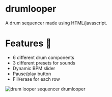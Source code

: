 # drumlooper
A drum sequencer made using HTML/javascript.

# Features 🥁
* 6 different drum components
* 3 different presets for sounds
* Dynamic BPM slider
* Pause/play button
* Fill/erase for each row

![drum looper sequencer drumlooper](https://user-images.githubusercontent.com/76754714/188291269-fc4dedc7-a1db-4398-92dd-69051c520a06.PNG)